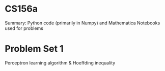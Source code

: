 # CS156a
Summary: Python code (primarily in Numpy) and Mathematica Notebooks used for problems

# Problem Set 1
Perceptron learning algorithm & Hoeffding inequality
